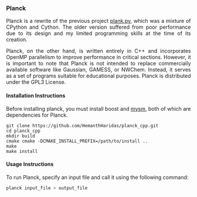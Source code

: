 ### Planck

<p align="justify"> Planck is a rewrite of the previous project <a href="https://github.com/HemanthHaridas/plank.py"> plank.py</a>, which was a mixture of CPython and Cython. The older version suffered from poor performance due to its design and my limited programming skills at the time of its creation.</P>

<p align="justify"> Planck, on the other hand, is written entirely in C++ and incorporates OpenMP parallelism to improve performance in critical sections. However, it is important to note that Planck is not intended to replace commercially available software like Gaussian, GAMESS, or NWChem. Instead, it serves as a set of programs suitable for educational purposes. Planck is distributed under the GPL3 License. </p>

#### Installation Instructions
<p align="justify"> Before installing planck, you must install boost and <a href="https://github.com/mcodev31/libmsym.git"> mysm</a>, both of which are dependencies for Planck. </p>

```
git clone https://github.com/HemanthHaridas/planck_cpp.git
cd planck_cpp
mkdir build
cmake cmake -DCMAKE_INSTALL_PREFIX=/path/to/install ..
make
make install
```

#### Usage Instructions

<p align="justify"> To run Planck, specify an input file and call it using the following command: </p>

```bash 
planck input_file > output_file
``` 
